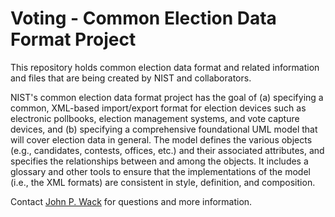 # Voting - Common Election Data Format Project

This repository holds common election data format and related information and files that are being created by NIST and collaborators.  

NIST's common election data format project has the goal of (a) specifying a common, XML-based import/export format for election devices such as electronic pollbooks, election management systems, and vote capture devices, and (b) specifying a comprehensive foundational UML model that will cover election data in general.  The model defines the various objects (e.g., candidates, contests, offices, etc.) and their associated attributes, and specifies the relationships between and among the objects.  It includes a glossary and other tools to ensure that the implementations of the model (i.e., the XML formats) are consistent in style, definition, and composition.

Contact [John P. Wack](mailto:john.wack@nist.gov) for questions and more information.
